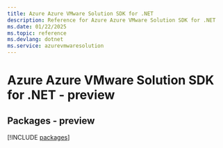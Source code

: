 ```yaml
---
title: Azure Azure VMware Solution SDK for .NET
description: Reference for Azure Azure VMware Solution SDK for .NET
ms.date: 01/22/2025
ms.topic: reference
ms.devlang: dotnet
ms.service: azurevmwaresolution
---
```

# Azure Azure VMware Solution SDK for .NET - preview
## Packages - preview
[!INCLUDE [packages](azure-vmware-solution-index.md)]